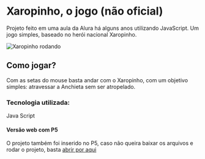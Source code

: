 # Xaropinho, o jogo (não oficial)
Projeto feito em uma aula da Alura há alguns anos utilizando JavaScript. Um jogo simples, baseado no herói nacional Xaropinho.

![Xaropinho rodando](https://media1.tenor.com/m/1BqJ8NNjtWgAAAAC/ratinho-xaropinho.gif)

## Como jogar? 

Com as setas do mouse basta andar com o Xaropinho, com um objetivo simples: atravessar a Anchieta sem ser atropelado. 

### Tecnologia utilizada:

Java Script

#### Versão web com P5

O projeto também foi inserido no P5, caso não queira baixar os arquivos e rodar o projeto, basta [abrir por aqui](https://editor.p5js.org/spike12x/full/m1x2j0lyN)
